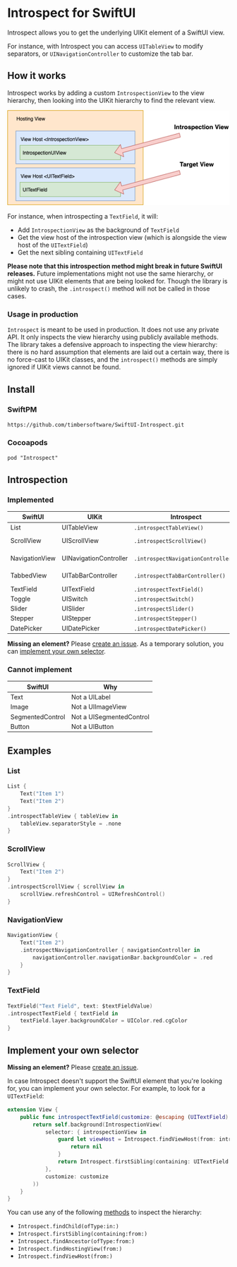 Introspect for SwiftUI
======================

Introspect allows you to get the underlying UIKit element of a SwiftUI view.

For instance, with Introspect you can access `UITableView` to modify separators, or `UINavigationController` to customize the tab bar.

How it works
------------

Introspect works by adding a custom `IntrospectionView` to the view hierarchy, then looking into the UIKit hierarchy to find the relevant view.

![](./docs/diagram.png)

For instance, when introspecting a `TextField`, it will:

 - Add `IntrospectionView` as the background of `TextField`
 - Get the view host of the introspection view (which is alongside the view host of the `UITextField`)
 - Get the next sibling containing `UITextField`

**Please note that this introspection method might break in future SwiftUI releases.** Future implementations might not use the same hierarchy, or might not use UIKit elements that are being looked for. Though the library is unlikely to crash, the `.introspect()` method will not be called in those cases.

### Usage in production


`Introspect` is meant to be used in production. It does not use any private API. It only inspects the view hierarchy using publicly available methods. The library takes a defensive approach to inspecting the view hierarchy: there is no hard assumption that elements are laid out a certain way, there is no force-cast to UIKit classes, and the `introspect()` methods are simply ignored if UIKit views cannot be found.


Install
-------

### SwiftPM

```
https://github.com/timbersoftware/SwiftUI-Introspect.git
```

### Cocoapods

```
pod "Introspect"
```

Introspection
-------------

### Implemented

SwiftUI | UIKit | Introspect | Target
--- | --- | --- | ---
List | UITableView | `.introspectTableView()` | List, or List child
ScrollView | UIScrollView | `.introspectScrollView()` | ScrollView, or ScrollView child
NavigationView | UINavigationController | `.introspectNavigationController()` | **NavigationView child**
TabbedView | UITabBarController | `.introspectTabBarController()` | **TabbedView child**
TextField | UITextField | `.introspectTextField()` | TextField
Toggle | UISwitch | `.introspectSwitch()` | Toggle
Slider | UISlider | `.introspectSlider()` | Slider
Stepper | UIStepper | `.introspectStepper()` | Stepper
DatePicker | UIDatePicker | `.introspectDatePicker()` | DatePicker

**Missing an element?** Please [create an issue](https://github.com/timbersoftware/SwiftUI-Introspect/issues). As a temporary solution, you can [implement your own selector](#implement-your-own-selector).

### Cannot implement

SwiftUI | Why
--- | ---
Text | Not a UILabel
Image | Not a UIImageView
SegmentedControl | Not a UISegmentedControl
Button | Not a UIButton

Examples
--------

### List

```swift
List {
    Text("Item 1")
    Text("Item 2")
}
.introspectTableView { tableView in
    tableView.separatorStyle = .none
}
```

### ScrollView

```swift
ScrollView {
    Text("Item 2")
}
.introspectScrollView { scrollView in
    scrollView.refreshControl = UIRefreshControl()
}
```

### NavigationView

```swift
NavigationView {
    Text("Item 2")
    .introspectNavigationController { navigationController in
        navigationController.navigationBar.backgroundColor = .red
    }
}
```

### TextField

```swift
TextField("Text Field", text: $textFieldValue)
.introspectTextField { textField in
    textField.layer.backgroundColor = UIColor.red.cgColor
}
```

Implement your own selector
---------------------------

**Missing an element?** Please [create an issue](https://github.com/timbersoftware/SwiftUI-Introspect/issues).

In case Introspect doesn't support the SwiftUI element that you're looking for, you can implement your own selector. For example, to look for a `UITextField`:

```swift
extension View {
    public func introspectTextField(customize: @escaping (UITextField) -> ()) -> some View {
        return self.background(IntrospectionView(
            selector: { introspectionView in
                guard let viewHost = Introspect.findViewHost(from: introspectionView) else {
                    return nil
                }
                return Introspect.firstSibling(containing: UITextField.self, from: viewHost)
            },
            customize: customize
        ))
    }
}
```

You can use any of the following [methods](https://github.com/timbersoftware/SwiftUI-Introspect/blob/master/Introspect/Introspect.swift#L3-L71) to inspect the hierarchy:

 - `Introspect.findChild(ofType:in:)`
 - `Introspect.firstSibling(containing:from:)`
 - `Introspect.findAncestor(ofType:from:)`
 - `Introspect.findHostingView(from:)`
 - `Introspect.findViewHost(from:)`